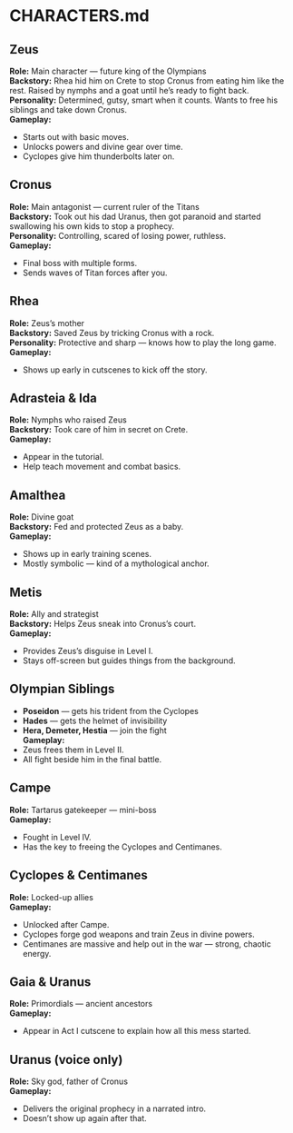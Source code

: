 # CHARACTERS.md

## Zeus  
**Role:** Main character — future king of the Olympians  
**Backstory:** Rhea hid him on Crete to stop Cronus from eating him like the rest. Raised by nymphs and a goat until he’s ready to fight back.  
**Personality:** Determined, gutsy, smart when it counts. Wants to free his siblings and take down Cronus.  
**Gameplay:**  
- Starts out with basic moves.  
- Unlocks powers and divine gear over time.  
- Cyclopes give him thunderbolts later on.

## Cronus  
**Role:** Main antagonist — current ruler of the Titans  
**Backstory:** Took out his dad Uranus, then got paranoid and started swallowing his own kids to stop a prophecy.  
**Personality:** Controlling, scared of losing power, ruthless.  
**Gameplay:**  
- Final boss with multiple forms.  
- Sends waves of Titan forces after you.

## Rhea  
**Role:** Zeus’s mother  
**Backstory:** Saved Zeus by tricking Cronus with a rock.  
**Personality:** Protective and sharp — knows how to play the long game.  
**Gameplay:**  
- Shows up early in cutscenes to kick off the story.

## Adrasteia & Ida  
**Role:** Nymphs who raised Zeus  
**Backstory:** Took care of him in secret on Crete.  
**Gameplay:**  
- Appear in the tutorial.  
- Help teach movement and combat basics.

## Amalthea  
**Role:** Divine goat  
**Backstory:** Fed and protected Zeus as a baby.  
**Gameplay:**  
- Shows up in early training scenes.  
- Mostly symbolic — kind of a mythological anchor.

## Metis  
**Role:** Ally and strategist  
**Backstory:** Helps Zeus sneak into Cronus’s court.  
**Gameplay:**  
- Provides Zeus’s disguise in Level I.  
- Stays off-screen but guides things from the background.

## Olympian Siblings  
- **Poseidon** — gets his trident from the Cyclopes  
- **Hades** — gets the helmet of invisibility  
- **Hera, Demeter, Hestia** — join the fight  
**Gameplay:**  
- Zeus frees them in Level II.  
- All fight beside him in the final battle.

## Campe  
**Role:** Tartarus gatekeeper — mini-boss  
**Gameplay:**  
- Fought in Level IV.  
- Has the key to freeing the Cyclopes and Centimanes.

## Cyclopes & Centimanes  
**Role:** Locked-up allies  
**Gameplay:**  
- Unlocked after Campe.  
- Cyclopes forge god weapons and train Zeus in divine powers.  
- Centimanes are massive and help out in the war — strong, chaotic energy.

## Gaia & Uranus  
**Role:** Primordials — ancient ancestors  
**Gameplay:**  
- Appear in Act I cutscene to explain how all this mess started.

## Uranus (voice only)  
**Role:** Sky god, father of Cronus  
**Gameplay:**  
- Delivers the original prophecy in a narrated intro.  
- Doesn’t show up again after that.